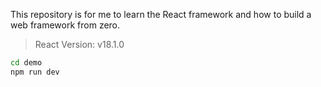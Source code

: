 This repository is for me to learn the React framework and how to build a web framework from zero.

> React Version: v18.1.0

```bash
cd demo
npm run dev
```
